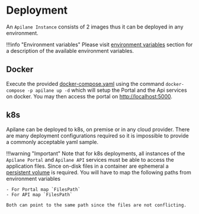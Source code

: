 # Deployment


An `Apilane Instance` consists of 2 images thus it can be deployed in any environment.

!!!info "Environment variables"
    Please visit [environment variables](/getting_started/#environment-variables) section for a description of the available environment variables.

## Docker

Execute the provided [docker-compose.yaml](assets/docker-compose.yaml) using the command `docker-compose -p apilane up -d` which will setup the Portal and the Api services on docker.
You may then access the portal on [http://localhost:5000](http://localhost:5000).

## k8s

Apilane can be deployed to k8s, on premise or in any cloud provider. There are many deployment configurations required so it is impossible to provide a commonly acceptable yaml sample.

!!!warning "Important"
    Note that for k8s deployments, all instances of the `Apilane Portal` and `Apilane API` services must be able to access the application files. Since on-disk files in a container are ephemeral a [persistent volume](https://kubernetes.io/docs/concepts/storage/persistent-volumes/) is required. You will have to map the following paths from environment variables
    
    - For Portal map `FilesPath`
    - For API map `FilesPath`

    Both can point to the same path since the files are not conflicting.